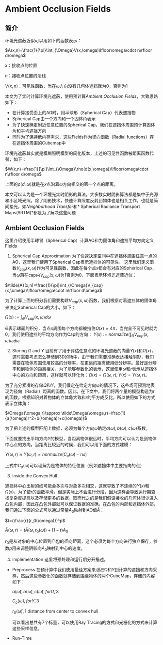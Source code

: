 # Ambient Occlusion Fields

## 简介
环境光遮蔽近似可以用如下的函数表示：

$A(x,n)=\frac{1}{\pi}\int_{\Omega}V(x,\omega)\lfloor\omega\cdot n\rfloor d\omega$

$x$：接收点的位置

$n$：接收点位置的法线

$V(x,n)$：可见性函数，当在$\omega$方向没有几何体遮挡就为0，否则为1

本文为了实时计算环境光遮蔽，使用预计算*Ambient Occlusion Fields*，大致思路如下：
* 在计算接受面上的AO时，用半球形（Spherical Cap）代表遮挡物
* Spherical Cap由一个方向和一个固体角表示
* 为了快速确定附近任意位置的Spherical Cap，我们在遮挡体周围预计算固体角和平均遮挡方向
* 同时为了保持低内存需求，这些Fields作为径向函数（Radial functions）存在遮挡体周围的Cubemap中

环境光遮蔽其实就是模糊照明模型的简化版本，上述的可见性函数被距离函数代替，如下：

$W(x,n)=\frac{1}{\pi}\int_{\Omega}\rho(d(x,\omega))\lfloor\omega\cdot n\rfloor d\omega$

上面的$\rho(d,\omega)$就是在$x$点沿着$\omega$方向相交的第一个点的距离。

本文可以认为是一个环境光实时阴影的算法，大多数实时阴影算法都是集中于光源和小区域光照。除了阴影技术，快速计算照度反射到物体也是相关工作，也就是简间接光，如*Neighborhood Transfer*和*
Spherical Radiance Transport Maps(SRTM)*都是为了解决这些问题

## Ambient Occlusion Fields
这里介绍使用半球冒（Spherical Cap）计算AO和为固体角和遮挡平均方向定义Fields

1. Spherical Cap Approximation
   为了快速决定空间中在遮挡体周围任意一点的AO，这里我们使用了Spherical Cap表示遮挡体的可见性。
这里我们定义函数$V_{cap}(x,\omega)$作为可见性函数，因此在每个点$x$都会有对应的Spherical Cap，当$\omega$落在cap内$V_{cap}(x,\omega)$为1否则为0，下面表示环境光遮蔽近似：

$\tilde{A}(x,n)=\frac{1}{\pi}\int_{\Omega}V_{cap}(x,\omega)\lfloor\omega\cdot n\rfloor d\omega$

为了计算上面的积分我们需要构建$V_{cap}(x,\omega)$函数，我们根据对着遮挡体的固体角来决定Spherical Cap的大小，如下：

$\Omega(x):=\int_{\Theta}V_{cap}(x,\omega)d\omega$

$\Theta$表示球面的积分，当点$x$周围每个方向都被挡住$\Omega(x)=4\pi$，当完全不可见时就为0。我们使用遮挡的平均方向作为Cap的方向：
$\Upsilon(x):=normzlize(\int_{\Theta}V_{cap}(x,\omega)\omega d\omega$

2. Storing $\Omega$ and $\Upsilon$ 
目前有了用于评估任意点的环境光遮蔽的向量$\Upsilon(x)$和$\Omega(x)$，这时需要考虑怎么存储到3D的场中，由于我们需要准确表达接触阴影，我们需要在物体周围使用较高的分辨率，在更远的距离使用低分辨率。最好是分辨率和到物体的距离相关，为了能够参数化的表示，这里使用$\omega$和$r$表示从遮挡体中心的方向和距离，这样就可以转化为：$\Omega(x)=\Omega(\omega,r),\Upsilon(x)=\Upsilon(\omega,r)$。

为了充分紧凑的存储$\Omega$和$\Upsilon$，我们假定在给定方向ω的情况下，这些场可预测地表现为径向（Radial）距离的函数。因此，在下文中，我们将两个量的模型构造为r的函数，根据知识对着物体的立体角大致和$r$的平方成反比，所以使用如下的方式表示立体角：

$\Omega(\omega,r)\approx \tilde\Omega(\omega,r)=\frac{1}{a(\omega)r^2+b(\omega)r+c(\omega)}$

为了把上述的模型匹配上数据，必须为每个方向$\omega$确定$a(\omega),b(\omega), c(\omega)$系数。

下面就要找出平均方向$\Upsilon$的模型，当距离物体很远时，平均方向可以认为是到物体中心点的方向，当距离比较近的时候，我们可以用下面的方式建模：

$\Upsilon(\omega,r)\approx\tilde{\Upsilon}(\omega,r)=normalize(C_o(\omega)-r\omega)$

上式中$C_o(\omega)$可以理解为是物体的特征位置（例如遮挡体中主要指向的点）

3. Inside the Convex Hull

遮挡体中心出射的线可能会多次与对象多次相交，这就导致了不连续的$\Upsilon(x)$和$\Omega(x)$，为了使$r$的函数平滑。但是实际上不会进行分段，因为这样会导致运行期查找复杂度提高以及存储更多的数据。取而代之的是我们假设接收的几何体很少进入凸包内部，因此在凸包外部就可以保证数据的准确。在凸包的内部和遮挡体外部，我们通过下面的公式可以通过常量$A_0$映射到AO值$\tilde{A}$：

$t=(\frac{r}{r_0(\omega)})^p$

$\tilde{A}(\omega,r)=t\tilde{A}(\omega,r_0(\omega))+(1-t)A_0$

$r_0$是从对象的中心位置到凸包的径向距离，这个必须为每个方向进行独立保存，参数$p$用来调整阴影向$A_0$映射到中心的速度。

4. Implementation
    这里将预处理和运行期分开描述。
*  Preprocess
    在预计算中我们使用最佳方案来$适应\tilde{\Omega}$和$\tilde{\Upsilon}$到计算的遮挡和方向采样，然后这些参数化的函数就存储到围绕物体的两个CubeMap，存储的内容如下：

    $a(\hat{\omega}),b(\hat{\omega}),c({\hat{\omega}}), for \tilde{\Omega},3$

    $C_o(\hat{\omega}), for \tilde{\Upsilon}, 3$

    $r_0(\hat{\omega}), 1$ distance from center to convex hull

    可以看出总共有7个标量，可以使用Ray Tracing的方式和光栅化的方式来计算这些采样信息。

* Run-Time